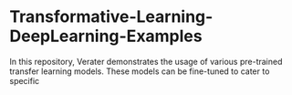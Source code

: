 # Transformative-Learning-DeepLearning-Examples
In this repository, Verater demonstrates the usage of various pre-trained transfer learning models. These models can be fine-tuned to cater to specific 